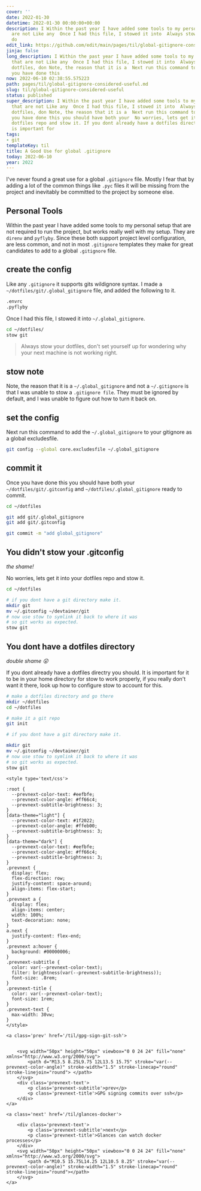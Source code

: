 ```yaml
---
cover: ''
date: 2022-01-30
datetime: 2022-01-30 00:00:00+00:00
description: I Within the past year I have added some tools to my personal setup that
  are not Like any  Once I had this file, I stowed it into  Always stow your dotfiles,
  do
edit_link: https://github.com/edit/main/pages/til/global-gitignore-considered-useful.md
jinja: false
long_description: I Within the past year I have added some tools to my personal setup
  that are not Like any  Once I had this file, I stowed it into  Always stow your
  dotfiles, don Note, the reason that it is a  Next run this command to add the  Once
  you have done this
now: 2022-06-10 02:38:55.575223
path: pages/til/global-gitignore-considered-useful.md
slug: til/global-gitignore-considered-useful
status: published
super_description: I Within the past year I have added some tools to my personal setup
  that are not Like any  Once I had this file, I stowed it into  Always stow your
  dotfiles, don Note, the reason that it is a  Next run this command to add the  Once
  you have done this you should have both your  No worries, lets get it into your
  dotfiles repo and stow it. If you dont already have a dotfiles directry you should.  It
  is important for
tags:
- git
templateKey: til
title: A Good Use for global .gitignore
today: 2022-06-10
year: 2022
---
```


I've never found a great use for a global `.gitignore` file.  Mostly I fear
that by adding a lot of the common things like `.pyc` files it will be missing
from the project and inevitably be committed to the project by someone else.

## Personal Tools

Within the past year I have added some tools to my personal setup that are not
required to run the project, but works really well with my setup.  They are
`direnv` and `pyflyby`.  Since these both support project level configuration,
are less common, and not in most  `.gitignore` templates they make for great
candidates to add to a global `.gitignore` file.

## create the config

Like any `.gitignore` it supports gits wildignore syntax.  I made a
`~/dotfiles/git/.global_gitignore` file, and added the following to it.

```bash
.envrc
.pyflyby
```

Once I had this file, I stowed it into `~/.global_gitignore`.

``` bash
cd ~/dotfiles/
stow git
```

> Always stow your dotfiles, don't set yourself up for wondering why your next
> machine is not working right.

## stow note

Note, the reason that it is a `~/.global_gitignore` and not a `~/.gitignore` is
that I was unable to stow a `.gitignore file`.  They must be ignored by
default, and I was unable to figure out how to turn it back on.

## set the config

Next run this command to add the `~/.global_gitignore` to your gitignore as a
global excludesfile.

```bash
git config --global core.excludesfile ~/.global_gitignore
```

## commit it

Once you have done this you should have both your `~/dotfiles/git/.gitconfig`
and `~/dotfiles/.global_gitignore` ready to commit.

```bash
cd ~/dotfiles

git add git/.global_gitignore
git add git/.gitconfig

git commit -m "add global_gitignore"
```

## You didn't stow your .gitconfig

_the shame!_

No worries, lets get it into your dotfiles repo and stow it.

```bash
cd ~/dotfiles

# if you dont have a git directory make it.
mkdir git
mv ~/.gitconfig ~/devtainer/git
# now use stow to symlink it back to where it was
# so git works as expected.
stow git
```

## You dont have a dotfiles directory

_double shame 😲_

If you dont already have a dotfiles directry you should.  It is important for
it to be in your home directory for stow to work properly, if you really don't
want it there, look up how to configure stow to account for this.

```bash
# make a dotfiles directory and go there
mkdir ~/dotfiles
cd ~/dotfiles

# make it a git repo
git init

# if you dont have a git directory make it.

mkdir git
mv ~/.gitconfig ~/devtainer/git
# now use stow to symlink it back to where it was
# so git works as expected.
stow git
```
<div class='prevnext'>

    <style type='text/css'>

    :root {
      --prevnext-color-text: #eefbfe;
      --prevnext-color-angle: #ff66c4;
      --prevnext-subtitle-brightness: 3;
    }
    [data-theme="light"] {
      --prevnext-color-text: #1f2022;
      --prevnext-color-angle: #ffeb00;
      --prevnext-subtitle-brightness: 3;
    }
    [data-theme="dark"] {
      --prevnext-color-text: #eefbfe;
      --prevnext-color-angle: #ff66c4;
      --prevnext-subtitle-brightness: 3;
    }
    .prevnext {
      display: flex;
      flex-direction: row;
      justify-content: space-around;
      align-items: flex-start;
    }
    .prevnext a {
      display: flex;
      align-items: center;
      width: 100%;
      text-decoration: none;
    }
    a.next {
      justify-content: flex-end;
    }
    .prevnext a:hover {
      background: #00000006;
    }
    .prevnext-subtitle {
      color: var(--prevnext-color-text);
      filter: brightness(var(--prevnext-subtitle-brightness));
      font-size: .8rem;
    }
    .prevnext-title {
      color: var(--prevnext-color-text);
      font-size: 1rem;
    }
    .prevnext-text {
      max-width: 30vw;
    }
    </style>
    
    <a class='prev' href='/til/gpg-sign-git-ssh'>
    

        <svg width="50px" height="50px" viewbox="0 0 24 24" fill="none" xmlns="http://www.w3.org/2000/svg">
            <path d="M13.5 8.25L9.75 12L13.5 15.75" stroke="var(--prevnext-color-angle)" stroke-width="1.5" stroke-linecap="round" stroke-linejoin="round"> </path>
        </svg>
        <div class='prevnext-text'>
            <p class='prevnext-subtitle'>prev</p>
            <p class='prevnext-title'>GPG signing commits over ssh</p>
        </div>
    </a>
    
    <a class='next' href='/til/glances-docker'>
    
        <div class='prevnext-text'>
            <p class='prevnext-subtitle'>next</p>
            <p class='prevnext-title'>Glances can watch docker processes</p>
        </div>
        <svg width="50px" height="50px" viewbox="0 0 24 24" fill="none" xmlns="http://www.w3.org/2000/svg">
            <path d="M10.5 15.75L14.25 12L10.5 8.25" stroke="var(--prevnext-color-angle)" stroke-width="1.5" stroke-linecap="round" stroke-linejoin="round"></path>
        </svg>
    </a>
  </div>